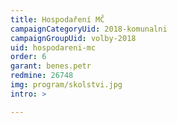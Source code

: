 ```yaml
---
title: Hospodaření MČ
campaignCategoryUid: 2018-komunalni
campaignGroupUid: volby-2018
uid: hospodareni-mc
order: 6
garant: benes.petr
redmine: 26748
img: program/skolstvi.jpg
intro: >

---
```



